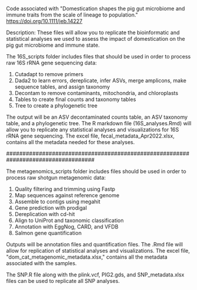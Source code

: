 Code associated with "Domestication shapes the pig gut microbiome and immune traits from the scale of lineage to population."
https://doi.org/10.1111/jeb.14227

Description: These files will allow you to replicate the bioinformatic and statistical analyses we used to assess the impact of domestication on the pig gut microbiome and immune state. 

The 16S_scripts folder includes files that should be used in order to process raw 16S rRNA gene sequencing data: 
1. Cutadapt to remove primers
2. Dada2 to learn errors, dereplicate, infer ASVs, merge amplicons, make sequence tables, and assign taxonomy
3. Decontam to remove contaminants, mitochondria, and chloroplasts
4. Tables to create final counts and taxonomy tables
5. Tree to create a phylogenetic tree

The output will be an ASV decontaminated counts table, an ASV taxonomy table, and a phylogenetic tree. The R markdown file (16S_analyses.Rmd) will allow you to replicate any statistical analyses and visualizations for 16S rRNA gene sequencing. The excel file, fecal_metadata_Apr2022.xlsx, contains all the metadata needed for these analyses.

###################################################################################

The metagenomics_scripts folder includes files should be used in order to process raw shotgun metagenomic data: 
1. Quality filtering and trimming using Fastp
2. Map sequences against reference genome
3. Assemble to contigs using megahit
4. Gene prediction with prodigal
5. Dereplication with cd-hit
6. Align to UniProt and taxonomic classification
7. Annotation with EggNog, CARD, and VFDB
8. Salmon gene quantification

Outputs will be annotation files and quantification files. The .Rmd file will allow for replication of statistical analyses and visualizations. The excel file, "dom_cat_metagenomic_metadata.xlsx," contains all the metadata associated with the samples.

The SNP.R file along with the plink.vcf, PIG2.gds, and SNP_metadata.xlsx files can be used to replicate all SNP analyses. 

